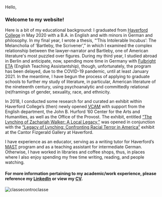 Hello, 

### Welcome to my website!
 
 
Here is a bit of my educational background: I graduated from [Haverford College](https://www.haverford.edu/english) in May 2020 with a B.A. in English and with minors in German and philosophy. In my final year, I wrote a thesis, “‘This Intolerable Incubus’: The Melancholia of ‘Bartleby, the Scrivener’,” in which I examined the complex relationship between the lawyer-narrator and Bartleby, one of American literature's most puzzled over figures. During my third year, I studied abroad in Berlin and anticipate, now, spending more time in Germany with [Fulbright ETA](https://us.fulbrightonline.org/about/types-of-awards/english-teaching-assistant-awards) (English Teaching Assistantship), though, unfortunately, the program has been delayed, due to the COVID-19 pandemic, until at least January 2021. In the meantime, I have begun the process of applying to graduate schools to further my study of literature, in particular, American literature of the nineteenth century, using psychoanalytic and committedly relational (re)framings of gender, sexuality, race, and ethnicity.
 
In 2018, I conducted some research for and curated an exhibit within Haverford College’s (then) newly opened [VCAM](https://www.haverford.edu/visual-culture-arts-and-media) with support from the English department, the John B. Hurford ’60 Center for the Arts and Humanities, as well as the Office of the Provost. The exhibit, entitled [“The Lynching of Zachariah Walker: A Local Legacy,”](https://blogs.haverford.edu/decentered/2018/10/25/preparing-for-the-legacy-of-lynching-an-interview-with-drew-cunningham-20/) was opened in conjunction with the [“Legacy of Lynching: Confronting Racial Terror in America”](https://exhibits.haverford.edu/thelegacyoflynching/about/) exhibit at the Cantor Fizgerald Gallery at Haverford.

I have experience as an educator, serving as a writing tutor for Haverford’s [MAST](https://www.haverford.edu/mast) program and as a teaching assistant for intermediate German. Otherwise, I have worked in libraries and coffee shops, thus, in places where I also enjoy spending my free time writing, reading, and people watching.

#### For more information pertaining to my academic/work experience, please reference my [LinkedIn](https://www.linkedin.com/in/ddcunningham) or view my [CV](https://drewcunningham.github.io/assets/2020CVpublic.pdf). 

![classecontroclasse](https://drewcunningham.github.io/assets/classecontro.jpg)
